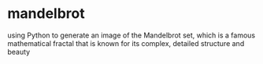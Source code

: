 # mandelbrot
using Python to generate an image of the Mandelbrot set, which is a famous mathematical fractal that is known for its complex, detailed structure and beauty
